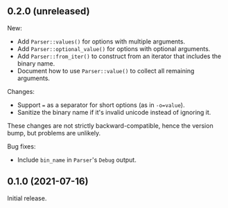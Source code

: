 ## 0.2.0 (unreleased)

New:

- Add `Parser::values()` for options with multiple arguments.
- Add `Parser::optional_value()` for options with optional arguments.
- Add `Parser::from_iter()` to construct from an iterator that includes the binary name.
- Document how to use `Parser::value()` to collect all remaining arguments.

Changes:

- Support `=` as a separator for short options (as in `-o=value`).
- Sanitize the binary name if it's invalid unicode instead of ignoring it.

These changes are not strictly backward-compatible, hence the version bump, but problems are unlikely.

Bug fixes:

- Include `bin_name` in `Parser`'s `Debug` output.

## 0.1.0 (2021-07-16)
Initial release.
